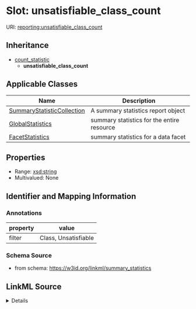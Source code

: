 # Slot: unsatisfiable_class_count

URI: [reporting:unsatisfiable_class_count](https://w3id.org/linkml/reportunsatisfiable_class_count)




## Inheritance

* [count_statistic](count_statistic.md)
    * **unsatisfiable_class_count**





## Applicable Classes

| Name | Description |
| --- | --- |
[SummaryStatisticCollection](SummaryStatisticCollection.md) | A summary statistics report object
[GlobalStatistics](GlobalStatistics.md) | summary statistics for the entire resource
[FacetStatistics](FacetStatistics.md) | summary statistics for a data facet






## Properties

* Range: [xsd:string](http://www.w3.org/2001/XMLSchema#string)
* Multivalued: None







## Identifier and Mapping Information





### Annotations

| property | value |
| --- | --- |
| filter | Class, Unsatisfiable |



### Schema Source


* from schema: https://w3id.org/linkml/summary_statistics




## LinkML Source

<details>
```yaml
name: unsatisfiable_class_count
annotations:
  filter:
    tag: filter
    value: Class, Unsatisfiable
from_schema: https://w3id.org/linkml/summary_statistics
rank: 1000
is_a: count_statistic
alias: unsatisfiable_class_count
owner: SummaryStatisticCollection
domain_of:
- SummaryStatisticCollection
slot_group: class_statistic_group
range: string

```
</details>